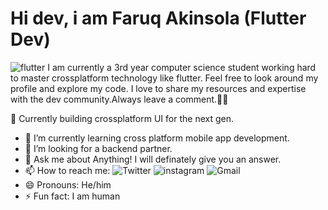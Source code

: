 # Hi dev, i am Faruq Akinsola (Flutter Dev)
![flutter](https://user-images.githubusercontent.com/68930312/147390973-ca89fb1b-e258-49df-9c0b-4faaa34f2ab8.png)
I am currently a 3rd year computer science student working hard to master crossplatform technology like flutter.
Feel free to look around my profile and explore my code. I love to share my resources and expertise with the dev community.Always leave a comment.🤗🙃

 🔭 Currently building crossplatform UI for the next gen.  
- 🌱 I’m currently learning cross platform mobile app development. 
- 🤔 I’m looking for a backend partner.
- 💬 Ask me about Anything! I will definately give you an answer.
- 📫 How to reach me: 
![Twitter](https://img.shields.io/badge/Twitter-000000?style=for-the-badge&logo=Twitter&logoColor=blue)
![instagram](https://img.shields.io/badge/Instagram-000000?style=for-the-badge&logo=Instagram&logoColor=light-red)
![Gmail](https://img.shields.io/badge/Gmail-000000?style=for-the-badge&logo=Gmail&logoColor=green)
- 😄 Pronouns: He/him
- ⚡ Fun fact: I am human

